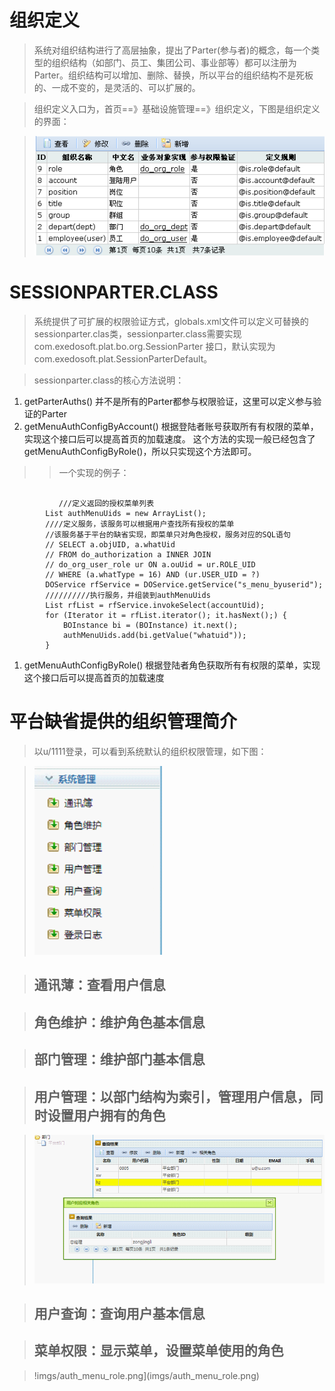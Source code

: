 # 组织定义 #

> 系统对组织结构进行了高层抽象，提出了Parter(参与者)的概念，每一个类型的组织结构（如部门、员工、集团公司、事业部等）都可以注册为Parter。组织结构可以增加、删除、替换，所以平台的组织结构不是死板的、一成不变的，是灵活的、可以扩展的。

> 组织定义入口为，首页==》基础设施管理==》组织定义，下图是组织定义的界面：

> ![imgs/parter_define.png](imgs/parter_define.png)

# SESSIONPARTER.CLASS #

> 系统提供了可扩展的权限验证方式，globals.xml文件可以定义可替换的sessionparter.clas类，sessionparter.class需要实现com.exedosoft.plat.bo.org.SessionParter 接口，默认实现为com.exedosoft.plat.SessionParterDefault。

> sessionparter.class的核心方法说明：

  1. getParterAuths()   并不是所有的Parter都参与权限验证，这里可以定义参与验证的Parter
  1. getMenuAuthConfigByAccount()   根据登陆者账号获取所有有权限的菜单，实现这个接口后可以提高首页的加载速度。  这个方法的实现一般已经包含了getMenuAuthConfigByRole()，所以只实现这个方法即可。
> > 一个实现的例子：
```
 
  	       ///定义返回的授权菜单列表 
		List authMenuUids = new ArrayList();
		////定义服务，该服务可以根据用户查找所有授权的菜单
		//该服务基于平台的缺省实现，即菜单只对角色授权，服务对应的SQL语句
		// SELECT a.objUID, a.whatUid
		// FROM do_authorization a INNER JOIN
		// do_org_user_role ur ON a.ouUid = ur.ROLE_UID
		// WHERE (a.whatType = 16) AND (ur.USER_UID = ?)
		DOService rfService = DOService.getService("s_menu_byuserid");
		//////////执行服务，并组装到authMenuUids
		List rfList = rfService.invokeSelect(accountUid);
		for (Iterator it = rfList.iterator(); it.hasNext();) {
			BOInstance bi = (BOInstance) it.next();
			authMenuUids.add(bi.getValue("whatuid"));
		}

```
  1. getMenuAuthConfigByRole()   根据登陆者角色获取所有有权限的菜单，实现这个接口后可以提高首页的加载速度



# 平台缺省提供的组织管理简介 #

> 以u/1111登录，可以看到系统默认的组织权限管理，如下图：

> ![imgs/auth_menu.png](imgs/auth_menu.png)

> ## 通讯薄：查看用户信息 ##

> ## 角色维护：维护角色基本信息 ##

> ## 部门管理：维护部门基本信息 ##

> ## 用户管理：以部门结构为索引，管理用户信息，同时设置用户拥有的角色 ##

> ![imgs/auth_user.png](imgs/auth_user.png)

> ## 用户查询：查询用户基本信息 ##

> ## 菜单权限：显示菜单，设置菜单使用的角色 ##

> !imgs/auth_menu_role.png](imgs/auth_menu_role.png)
